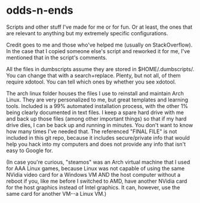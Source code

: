 # odds-n-ends
Scripts and other stuff I've made for me or for fun. Or at least, the
ones that are relevant to anything but my extremely specific
configurations.

Credit goes to me and those who've helped me (usually on StackOverflow).
In the case that I copied someone else's script and reworked it for me,
I've mentioned that in the script's comments.

All the files in dumbscripts assume they are stored in
$HOME/.dumbscripts/. You can change that with a search+replace. Plenty,
but not all, of them require xdotool. You can tell which ones by whether
you see xdotool.

The arch linux folder houses the files I use to reinstall and maintain
Arch Linux. They are very personalized to me, but great templates and
learning tools. Included is a 99% automated installation process, with
the other 1% being clearly documented in text files. I keep a spare hard
drive with me and back up those files (among other important things) so
that if my hard drive dies, I can be back up and running in minutes. You
don't want to know how many times I've needed that.
The referenced "FINAL FILE" is not included in this git repo, because it
includes secure/private info that would help you hack into my computers
and does not provide any info that isn't easy to Google for.

(In case you're curious, "steamos" was an Arch virtual machine that I
used for AAA Linux games, because Linux was not capable of using the
same NVidia video card for a Windows VM AND the host computer without a
reboot if you, like me before I switched to AMD, have another NVidia
card for the host graphics instead of Intel graphics. It can, however,
use the same card for another VM--a Linux VM.)
